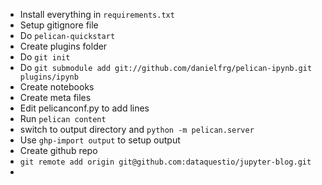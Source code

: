 * Install everything in `requirements.txt`
* Setup gitignore file
* Do `pelican-quickstart`
* Create plugins folder
* Do `git init`
* Do `git submodule add git://github.com/danielfrg/pelican-ipynb.git plugins/ipynb`
* Create notebooks
* Create meta files
* Edit pelicanconf.py to add lines
* Run `pelican content`
* switch to output directory and `python -m pelican.server`
* Use `ghp-import output` to setup output
* Create github repo
* `git remote add origin git@github.com:dataquestio/jupyter-blog.git`
* 